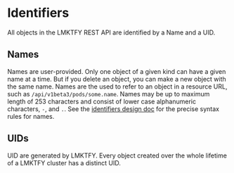 # Identifiers
All objects in the LMKTFY REST API are identified by a Name and a UID.

## Names
Names are user-provided.  Only one object of a given kind can have a given name at a time.  But if you delete an object, you can make a new object with the same name.  Names are the used to refer to an object in a resource URL, such as `/api/v1beta3/pods/some.name`.   Names may be up to maximum length of 253 characters and consist of lower case alphanumeric characters, `-`, and `.`.  See the [identifiers design doc](design/identifiers.md) for the precise syntax rules for names.

## UIDs
UID are generated by LMKTFY.  Every object created over the whole lifetime of a LMKTFY cluster has a distinct UID.
